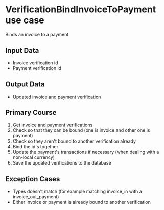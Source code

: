 # VerificationBindInvoiceToPayment use case

Binds an invoice to a payment

## Input Data

- Invoice verification id
- Payment verification id

## Output Data

- Updated invoice and payment verification

## Primary Course

1. Get invoice and payment verifications
1. Check so that they can be bound (one is invoice and other one is payment)
1. Check so they aren't bound to another verification already
1. Bind the id's together
1. Update the payment's transactions if necessary (when dealing with a non-local currency)
1. Save the updated verifications to the database

## Exception Cases

- Types doesn't match (for example matching invoice_in with a invoice_out_payment)
- Either invoice or payment is already bound to another verification
